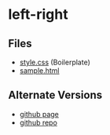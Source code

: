 # left-right

## Files

- [style.css](./style.css) (Boilerplate)
- [sample.html](./sample.html)

## Alternate Versions

- [github page](https://jamesroberthugginsngo.github.io/css-boilerplates/src/left-right)
- [github repo](https://github.com/JamesRobertHugginsNgo/css-boilerplates/tree/main/src/left-right)
